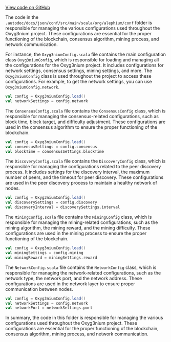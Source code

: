 [View code on GitHub](https://github.com/alephium/alephium/.autodoc/docs/json/conf/src/main/scala/org/alephium)

The code in the `.autodoc/docs/json/conf/src/main/scala/org/alephium/conf` folder is responsible for managing the various configurations used throughout the Oxyg3nium project. These configurations are essential for the proper functioning of the blockchain, consensus algorithm, mining process, and network communication.

For instance, the `Oxyg3niumConfig.scala` file contains the main configuration class `Oxyg3niumConfig`, which is responsible for loading and managing all the configurations for the Oxyg3nium project. It includes configurations for network settings, consensus settings, mining settings, and more. The `Oxyg3niumConfig` class is used throughout the project to access these configurations. For example, to get the network settings, you can use `Oxyg3niumConfig.network`.

```scala
val config = Oxyg3niumConfig.load()
val networkSettings = config.network
```

The `ConsensusConfig.scala` file contains the `ConsensusConfig` class, which is responsible for managing the consensus-related configurations, such as block time, block target, and difficulty adjustment. These configurations are used in the consensus algorithm to ensure the proper functioning of the blockchain.

```scala
val config = Oxyg3niumConfig.load()
val consensusSettings = config.consensus
val blockTime = consensusSettings.blockTime
```

The `DiscoveryConfig.scala` file contains the `DiscoveryConfig` class, which is responsible for managing the configurations related to the peer discovery process. It includes settings for the discovery interval, the maximum number of peers, and the timeout for peer discovery. These configurations are used in the peer discovery process to maintain a healthy network of nodes.

```scala
val config = Oxyg3niumConfig.load()
val discoverySettings = config.discovery
val discoveryInterval = discoverySettings.interval
```

The `MiningConfig.scala` file contains the `MiningConfig` class, which is responsible for managing the mining-related configurations, such as the mining algorithm, the mining reward, and the mining difficulty. These configurations are used in the mining process to ensure the proper functioning of the blockchain.

```scala
val config = Oxyg3niumConfig.load()
val miningSettings = config.mining
val miningReward = miningSettings.reward
```

The `NetworkConfig.scala` file contains the `NetworkConfig` class, which is responsible for managing the network-related configurations, such as the network type, the network port, and the network address. These configurations are used in the network layer to ensure proper communication between nodes.

```scala
val config = Oxyg3niumConfig.load()
val networkSettings = config.network
val networkPort = networkSettings.port
```

In summary, the code in this folder is responsible for managing the various configurations used throughout the Oxyg3nium project. These configurations are essential for the proper functioning of the blockchain, consensus algorithm, mining process, and network communication.
